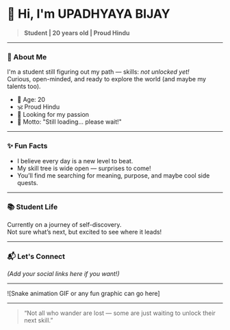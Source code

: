 # 👋 Hi, I'm UPADHYAYA BIJAY

> **Student | 20 years old | Proud Hindu**

---

### 🌱 About Me

I'm a student still figuring out my path — skills: *not unlocked yet!*  
Curious, open-minded, and ready to explore the world (and maybe my talents too).

- 🎂 Age: 20
- 🕉️ Proud Hindu
- 🔮 Looking for my passion  
- 🚀 Motto: "Still loading... please wait!"

---

### ✨ Fun Facts

- I believe every day is a new level to beat.
- My skill tree is wide open — surprises to come!
- You’ll find me searching for meaning, purpose, and maybe cool side quests.

---

### 📚 Student Life

Currently on a journey of self-discovery.  
Not sure what’s next, but excited to see where it leads!

---

### 📬 Let's Connect

*(Add your social links here if you want!)*

---

![Snake animation GIF or any fun graphic can go here]

---

> “Not all who wander are lost — some are just waiting to unlock their next skill.”

